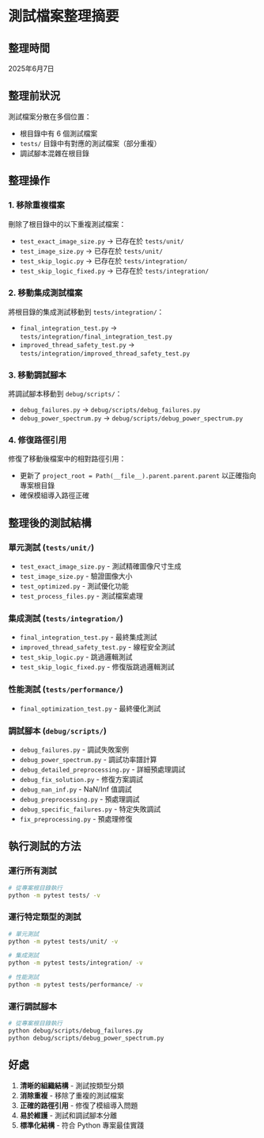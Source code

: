 # 測試檔案整理摘要

## 整理時間
2025年6月7日

## 整理前狀況
測試檔案分散在多個位置：
- 根目錄中有 6 個測試檔案
- `tests/` 目錄中有對應的測試檔案（部分重複）
- 調試腳本混雜在根目錄

## 整理操作

### 1. 移除重複檔案
刪除了根目錄中的以下重複測試檔案：
- `test_exact_image_size.py` → 已存在於 `tests/unit/`
- `test_image_size.py` → 已存在於 `tests/unit/`
- `test_skip_logic.py` → 已存在於 `tests/integration/`
- `test_skip_logic_fixed.py` → 已存在於 `tests/integration/`

### 2. 移動集成測試檔案
將根目錄的集成測試移動到 `tests/integration/`：
- `final_integration_test.py` → `tests/integration/final_integration_test.py`
- `improved_thread_safety_test.py` → `tests/integration/improved_thread_safety_test.py`

### 3. 移動調試腳本
將調試腳本移動到 `debug/scripts/`：
- `debug_failures.py` → `debug/scripts/debug_failures.py`
- `debug_power_spectrum.py` → `debug/scripts/debug_power_spectrum.py`

### 4. 修復路徑引用
修復了移動後檔案中的相對路徑引用：
- 更新了 `project_root = Path(__file__).parent.parent.parent` 以正確指向專案根目錄
- 確保模組導入路徑正確

## 整理後的測試結構

### 單元測試 (`tests/unit/`)
- `test_exact_image_size.py` - 測試精確圖像尺寸生成
- `test_image_size.py` - 驗證圖像大小
- `test_optimized.py` - 測試優化功能
- `test_process_files.py` - 測試檔案處理

### 集成測試 (`tests/integration/`)
- `final_integration_test.py` - 最終集成測試
- `improved_thread_safety_test.py` - 線程安全測試
- `test_skip_logic.py` - 跳過邏輯測試
- `test_skip_logic_fixed.py` - 修復版跳過邏輯測試

### 性能測試 (`tests/performance/`)
- `final_optimization_test.py` - 最終優化測試

### 調試腳本 (`debug/scripts/`)
- `debug_failures.py` - 調試失敗案例
- `debug_power_spectrum.py` - 調試功率譜計算
- `debug_detailed_preprocessing.py` - 詳細預處理調試
- `debug_fix_solution.py` - 修復方案調試
- `debug_nan_inf.py` - NaN/Inf 值調試
- `debug_preprocessing.py` - 預處理調試
- `debug_specific_failures.py` - 特定失敗調試
- `fix_preprocessing.py` - 預處理修復

## 執行測試的方法

### 運行所有測試
```bash
# 從專案根目錄執行
python -m pytest tests/ -v
```

### 運行特定類型的測試
```bash
# 單元測試
python -m pytest tests/unit/ -v

# 集成測試
python -m pytest tests/integration/ -v

# 性能測試
python -m pytest tests/performance/ -v
```

### 運行調試腳本
```bash
# 從專案根目錄執行
python debug/scripts/debug_failures.py
python debug/scripts/debug_power_spectrum.py
```

## 好處
1. **清晰的組織結構** - 測試按類型分類
2. **消除重複** - 移除了重複的測試檔案
3. **正確的路徑引用** - 修復了模組導入問題
4. **易於維護** - 測試和調試腳本分離
5. **標準化結構** - 符合 Python 專案最佳實踐
